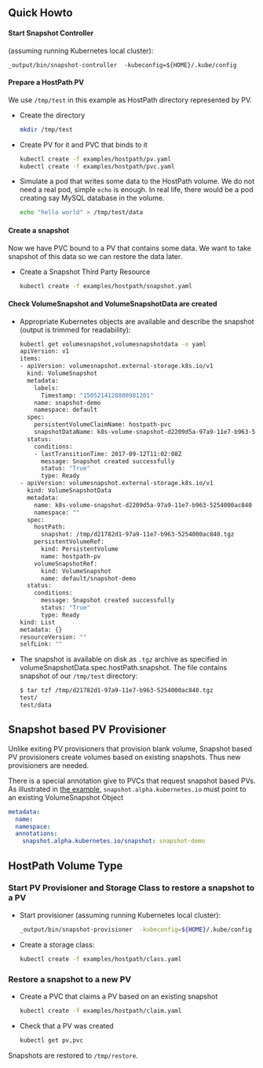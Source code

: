 ## Quick Howto


#### Start Snapshot Controller

(assuming running Kubernetes local cluster):
```
_output/bin/snapshot-controller  -kubeconfig=${HOME}/.kube/config
```

#### Prepare a HostPath PV
We use `/tmp/test` in this example as HostPath directory represented by PV.

* Create the directory
    ```bash
    mkdir /tmp/test
    ```

* Create PV for it and PVC that binds to it
    ```bash
    kubectl create -f examples/hostpath/pv.yaml
    kubectl create -f examples/hostpath/pvc.yaml
    ```

* Simulate a pod that writes some data to the HostPath volume. We do not need a real pod, simple `echo` is enough. In real life, there would be a pod creating say MySQL database in the volume.
    ```bash
    echo "hello world" > /tmp/test/data
    ```

####  Create a snapshot
Now we have PVC bound to a PV that contains some data. We want to take snapshot of this data so we can restore the data later.

 * Create a Snapshot Third Party Resource
    ```bash
    kubectl create -f examples/hostpath/snapshot.yaml
    ```

#### Check VolumeSnapshot and VolumeSnapshotData are created

* Appropriate Kubernetes objects are available and describe the snapshot (output is trimmed for readability):
    ```bash
    kubectl get volumesnapshot,volumesnapshotdata -o yaml
    apiVersion: v1
    items:
    - apiVersion: volumesnapshot.external-storage.k8s.io/v1
      kind: VolumeSnapshot
      metadata:
        labels:
          Timestamp: "1505214128800981201"
        name: snapshot-demo
        namespace: default
      spec:
        persistentVolumeClaimName: hostpath-pvc
        snapshotDataName: k8s-volume-snapshot-d2209d5a-97a9-11e7-b963-5254000ac840
      status:
        conditions:
        - lastTransitionTime: 2017-09-12T11:02:08Z
          message: Snapshot created successfully
          status: "True"
          type: Ready
    - apiVersion: volumesnapshot.external-storage.k8s.io/v1
      kind: VolumeSnapshotData
      metadata:
        name: k8s-volume-snapshot-d2209d5a-97a9-11e7-b963-5254000ac840
        namespace: ""
      spec:
        hostPath:
          snapshot: /tmp/d21782d1-97a9-11e7-b963-5254000ac840.tgz
        persistentVolumeRef:
          kind: PersistentVolume
          name: hostpath-pv
        volumeSnapshotRef:
          kind: VolumeSnapshot
          name: default/snapshot-demo
      status:
        conditions:
          message: Snapshot created successfully
          status: "True"
          type: Ready
    kind: List
    metadata: {}
    resourceVersion: ""
    selfLink: ""
    ```

* The snapshot is available on disk as `.tgz` archive as specified in volumeSnapshotData.spec.hostPath.snapshot. The file contains snapshot of our `/tmp/test` directory:
    ```bash
    $ tar tzf /tmp/d21782d1-97a9-11e7-b963-5254000ac840.tgz
    test/
    test/data
    ```

## Snapshot based PV Provisioner

Unlike exiting PV provisioners that provision blank volume, Snapshot based PV provisioners create volumes based on existing snapshots. Thus new provisioners are needed.

There is a special annotation give to PVCs that request snapshot based PVs. As illustrated in [the example](examples/hostpath/claim.yaml), `snapshot.alpha.kubernetes.io` must point to an existing VolumeSnapshot Object
```yaml
metadata:
  name:
  namespace:
  annotations:
    snapshot.alpha.kubernetes.io/snapshot: snapshot-demo
```

## HostPath Volume Type

### Start PV Provisioner and Storage Class to restore a snapshot to a PV

* Start provisioner (assuming running Kubernetes local cluster):
    ```bash
    _output/bin/snapshot-provisioner  -kubeconfig=${HOME}/.kube/config
    ```

* Create a storage class:
    ```bash
    kubectl create -f examples/hostpath/class.yaml
    ```

### Restore a snapshot to a new PV

* Create a PVC that claims a PV based on an existing snapshot
    ```bash
    kubectl create -f examples/hostpath/claim.yaml
    ```
* Check that a PV was created

    ```bash
    kubectl get pv,pvc
    ```

Snapshots are restored to `/tmp/restore`.
